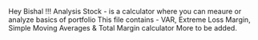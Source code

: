 Hey Bishal !!!
Analysis Stock - is a calculator where you can meaure or analyze basics of portfolio
This file contains - VAR, Extreme Loss Margin, Simple Moving Averages & Total Margin calculator
More to be added.

